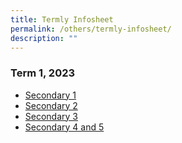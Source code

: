 ```yaml
---
title: Termly Infosheet
permalink: /others/termly-infosheet/
description: ""
---
```

### Term 1, 2023

* [Secondary 1](/files/Useful%20Links/UL%20Parents/2023%20T1%20Sec%201%20Letter.pdf)
* [Secondary 2](/files/Useful%20Links/UL%20Parents/2023%20T1%20Sec%202%20Letter.pdf)
* [Secondary 3](/files/Useful%20Links/UL%20Parents/2023%20T1%20Sec%203%20Letter.pdf)
* [Secondary 4 and 5](/files/Useful%20Links/UL%20Parents/2023%20T1%20Sec%204%20%205%20%20Letter.pdf)